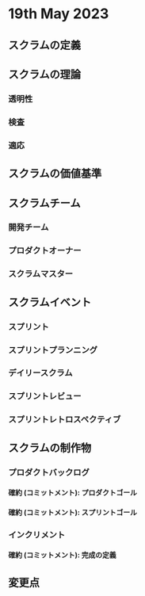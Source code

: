 # 19th May 2023

## スクラムの定義

## スクラムの理論

### 透明性

### 検査

### 適応

## スクラムの価値基準

## スクラムチーム

### 開発チーム

### プロダクトオーナー

### スクラムマスター

## スクラムイベント

### スプリント

### スプリントプランニング

### デイリースクラム

### スプリントレビュー

### スプリントレトロスペクティブ

## スクラムの制作物

### プロダクトバックログ

#### 確約 (コミットメント): プロダクトゴール


#### 確約 (コミットメント): スプリントゴール

### インクリメント

#### 確約 (コミットメント): 完成の定義

## 変更点
